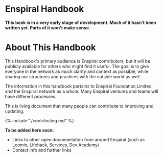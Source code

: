 # Enspiral Handbook

**This book is in a very early stage of development. Much of it hasn't been written yet. Parts of it won't make sense.**

# About This Handbook

This Handbook's primary audience is Enspiral contributors, but it will be publicly available for others who might find it useful. The goal is to give everyone in the network as much clarity and context as possible, while sharing our structures and practices with the outside world as well.

The information in this handbook pertains to Enspiral Foundation Limited and the Enspiral network as a whole. Many Enspiral ventures and teams will have different processes.

This is living document that many people can contribute to improving and updating.


{% include "./contributing.md" %}

**To be added here soon:**

* Links to other open documentation from around Enspiral (such as Loomio, Lifehack, Services, Dev Academy) 
* Contact info and further links



